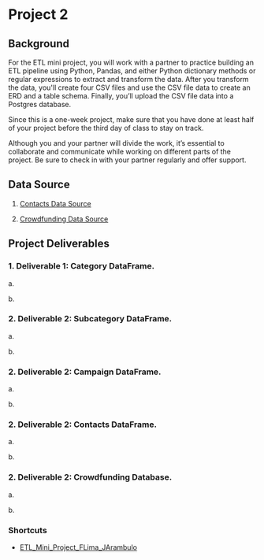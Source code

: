 # Project 2

## Background

For the ETL mini project, you will work with a partner to practice building an ETL pipeline using Python, Pandas, and either Python dictionary methods or regular expressions to extract and transform the data. After you transform the data, you'll create four CSV files and use the CSV file data to create an ERD and a table schema. Finally, you’ll upload the CSV file data into a Postgres database.

Since this is a one-week project, make sure that you have done at least half of your project before the third day of class to stay on track.

Although you and your partner will divide the work, it’s essential to collaborate and communicate while working on different parts of the project. Be sure to check in with your partner regularly and offer support.

## Data Source

1. [Contacts Data Source](https://static.bc-edx.com/data/web/mars_news/index.html)

2. [Crowdfunding Data Source](https://static.bc-edx.com/data/web/mars_facts/temperature.html)

## Project Deliverables

### 1. Deliverable 1: Category DataFrame.

a. 

b. 

### 2. Deliverable 2: Subcategory DataFrame.

a. 

b. 

### 2. Deliverable 2: Campaign DataFrame.

a. 

b. 

### 2. Deliverable 2: Contacts DataFrame.

a. 

b. 

### 2. Deliverable 2: Crowdfunding Database.

a. 

b. 


### Shortcuts

- [ETL_Mini_Project_FLima_JArambulo](https://github.com/fabiomarcullo/web-scraping-challenge/blob/main/part_1_mars_news.ipynb)

